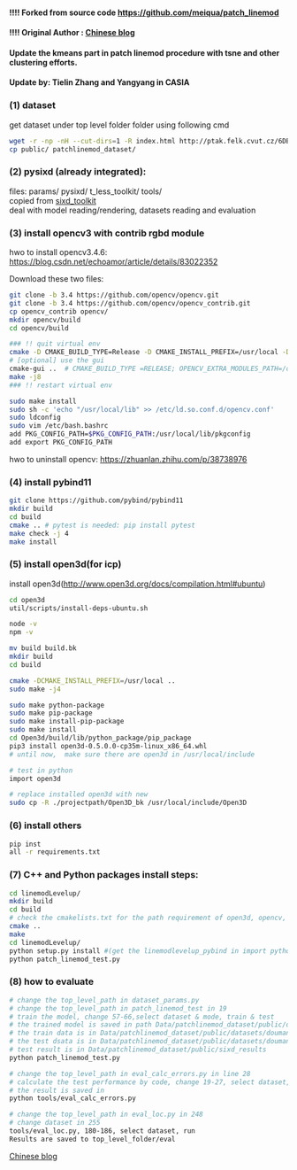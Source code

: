 #### !!!! Forked from source code https://github.com/meiqua/patch_linemod 
#### !!!! Original Author : [Chinese blog](https://zhuanlan.zhihu.com/p/45538349)

#### Update the kmeans part in patch linemod procedure with tsne and other clustering efforts.
#### Update by: Tielin Zhang and Yangyang in CASIA

### (1) dataset

get dataset under top level folder folder using following cmd  
```sh
wget -r -np -nH --cut-dirs=1 -R index.html http://ptak.felk.cvut.cz/6DB/public/
cp public/ patchlinemod_dataset/
```

### (2) pysixd (already integrated):

files: params/  pysixd/  t_less_toolkit/  tools/  
copied from [sixd_toolkit](https://github.com/thodan/sixd_toolkit)  
deal with model reading/rendering, datasets reading and evaluation  


### (3) install opencv3 with contrib rgbd module  

hwo to install opencv3.4.6: https://blog.csdn.net/echoamor/article/details/83022352

Download these two files:
```sh
git clone -b 3.4 https://github.com/opencv/opencv.git
git clone -b 3.4 https://github.com/opencv/opencv_contrib.git
cp opencv_contrib opencv/
mkdir opencv/build
cd opencv/build

### !! quit virtual env
cmake -D CMAKE_BUILD_TYPE=Release -D CMAKE_INSTALL_PREFIX=/usr/local -D OPENCV_EXTRA_MODULES_PATH=/home/bibo/Data/patchlinemod_dataset/opencv_contrib/modules ..
# [optional] use the gui
cmake-gui ..  # CMAKE_BUILD_TYPE =RELEASE; OPENCV_EXTRA_MODULES_PATH=/opencv_contrib/modules;BUILD_opencv_world=YES;
make -j8
### !! restart virtual env

sudo make install
sudo sh -c 'echo "/usr/local/lib" >> /etc/ld.so.conf.d/opencv.conf'
sudo ldconfig
sudo vim /etc/bash.bashrc
add PKG_CONFIG_PATH=$PKG_CONFIG_PATH:/usr/local/lib/pkgconfig
add export PKG_CONFIG_PATH
```
hwo to uninstall opencv:  https://zhuanlan.zhihu.com/p/38738976	

### (4) install pybind11 

```sh
git clone https://github.com/pybind/pybind11
mkdir build
cd build
cmake .. # pytest is needed: pip install pytest
make check -j 4
make install
```

### (5) install open3d(for icp)
install open3d(http://www.open3d.org/docs/compilation.html#ubuntu)
```sh
cd open3d
util/scripts/install-deps-ubuntu.sh

node -v
npm -v

mv build build.bk
mkdir build 
cd build

cmake -DCMAKE_INSTALL_PREFIX=/usr/local ..
sudo make -j4

sudo make python-package
sudo make pip-package
sudo make install-pip-package
sudo make install
cd Open3d/build/lib/python_package/pip_package
pip3 install open3d-0.5.0.0-cp35m-linux_x86_64.whl
# until now,  make sure there are open3d in /usr/local/include

# test in python
import open3d

# replace installed open3d with new  
sudo cp -R ./projectpath/Open3D_bk /usr/local/include/Open3D
```

### (6) install others
```sh
pip inst
all -r requirements.txt
```

### (7) C++ and Python packages install steps:

```sh
cd linemodLevelup/
mkdir build
cd build
# check the cmakelists.txt for the path requirement of open3d, opencv, pybind...
cmake ..
make
cd linemodLevelup/
python setup.py install #(get the linemodlevelup_pybind in import python)
python patch_linemod_test.py

```

### (8) how to evaluate
```sh
# change the top_level_path in dataset_params.py
# change the top_level_path in patch_linemod_test in 19
# train the model, change 57-66,select dataset & mode, train & test 
# the trained model is saved in path Data/patchlinemod_dataset/public/datasets/doumanoglou/models/
# the train data is in Data/patchlinemod_dataset/public/datasets/doumanoglou/train
# the test dsata is in Data/patchlinemod_dataset/public/datasets/doumanoglou/test
# test result is in Data/patchlinemod_dataset/public/sixd_results
python patch_linemod_test.py

# change the top_level_path in eval_calc_errors.py in line 28
# calculate the test performance by code, change 19-27, select dataset, run
# the result is saved in 
python tools/eval_calc_errors.py

# change the top_level_path in eval_loc.py in 248
# change dataset in 255
tools/eval_loc.py, 180-186, select dataset, run  
Results are saved to top_level_folder/eval  
```

[Chinese blog](https://zhuanlan.zhihu.com/p/45538349)
